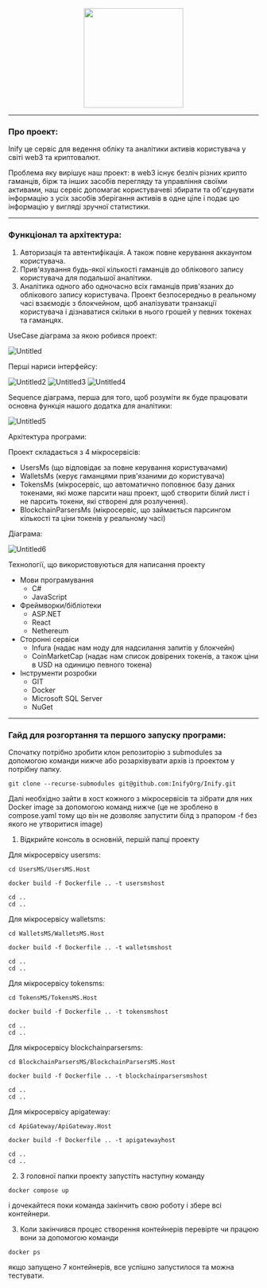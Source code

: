 <div id="header" align="center">
  <img src="https://github.com/user-attachments/assets/580b3d49-e431-4ac8-9fb2-712a0a077161" width="200"/>
</div>

---

### Про проект:

Inify це сервіс для ведення обліку та аналітики активів користувача у світі web3 та криптовалют.

Проблема яку вирішує наш проект: в web3 існує безліч різних крипто гаманців, бірж та інших засобів перегляду та управління своїми активами, наш сервіс допомагає користувачеві збирати та об'єднувати інформацію з усіх засобів зберігання активів в одне ціле і подає цю інформацію у вигляді зручної статистики.

---

### Функціонал та архітектура:

1. Авторизація та автентифікація. А також повне керування аккаунтом користувача.
2. Прив'язування будь-якої кількості гаманців до облікового запису користувача для подальшої аналітики.
3. Аналітика одного або одночасно всіх гаманців прив'язаних до облікового запису користувача. Проект безпосередньо в реальному часі взаємодіє з блокчейном, щоб аналізувати транзакції користувача і дізнаватися скільки в нього грошей у певних токенах та гаманцях.

UseCase діаграма за якою робився проект:

![Untitled](https://github.com/user-attachments/assets/80eb60bc-10bf-4d78-a07e-2892a8dd5159)

Перші нариси інтерфейсу:

![Untitled2](https://github.com/user-attachments/assets/67108f22-e6f1-439a-bce3-7673fc9d53ff)
![Untitled3](https://github.com/user-attachments/assets/ca2fbf6c-8b2e-479b-8544-25b29ec03646)
![Untitled4](https://github.com/user-attachments/assets/bc76208d-f13b-4d1b-917e-bb66cea4e14d)

Sequence діаграма, перша для того, щоб розуміти як буде працювати основна функція нашого додатка для аналітики:

![Untitled5](https://github.com/user-attachments/assets/ca94d295-efde-4b79-916b-b2907481ee86)

Архітектура програми:

Проект складається з 4 мікросервісів:
- UsersMs (що відповідає за повне керування користувачами)
- WalletsMs (керує гаманцями прив'язаними до користувача)
- TokensMs (мікросервіс, що автоматично поповнює базу даних токенами, які може парсити наш проект, щоб створити білий лист і не парсить токени, які створені для розлучення).
- BlockchainParsersMs (мікросервіс, що займається парсингом кількості та ціни токенів у реальному часі)

Діаграма:

![Untitled6](https://github.com/user-attachments/assets/bb5868cd-ae63-418e-a815-85341f4b3d5a)

Технології, що використовуються для написання проекту
- Мови програмування
  - C#
  - JavaScript
- Фреймворки/бібліотеки
  - ASP.NET
  - React
  - Nethereum
- Сторонні сервіси
  - Infura (надає нам ноду для надсилання запитів у блокчейн)
  - CoinMarketCap (надає нам список довірених токенів, а також ціни в USD на одиницю певного токена)
- Інструменти розробки
  - GIT
  - Docker
  - Microsoft SQL Server
  - NuGet

---

### Гайд для розгортання та першого запуску програми:

Спочатку потрібно зробити клон репозиторію з submodules за допомогою команди нижче або розархівувати архів із проектом у потрібну папку.

```properties
git clone --recurse-submodules git@github.com:InifyOrg/Inify.git
```

Далі необхідно зайти в хост кожного з мікросервісів та зібрати для них Docker image за допомогою команд нижче (це не зроблено в compose.yaml тому що він не дозволяє запустити білд з прапором -f без якого не утворитися image)

1. Відкрийте консоль в основній, першій папці проекту

Для мікросервісу usersms:
```properties
cd UsersMS/UsersMS.Host

docker build -f Dockerfile .. -t usersmshost

cd ..
cd ..
```

Для мікросервісу walletsms:
```properties
cd WalletsMS/WalletsMS.Host

docker build -f Dockerfile .. -t walletsmshost

cd ..
cd ..
```

Для мікросервісу tokensms:
```properties
cd TokensMS/TokensMS.Host

docker build -f Dockerfile .. -t tokensmshost

cd ..
cd ..
```

Для мікросервісу blockchainparsersms:
```properties
cd BlockchainParsersMS/BlockchainParsersMS.Host

docker build -f Dockerfile .. -t blockchainparsersmshost

cd ..
cd ..
```

Для мікросервісу apigateway:
```properties
cd ApiGateway/ApiGateway.Host

docker build -f Dockerfile .. -t apigatewayhost

cd ..
cd ..
```

2. З головної папки проекту запустіть наступну команду

```properties
docker compose up
```

і дочекайтеся поки команда закінчить свою роботу і збере всі контейнери.

3. Коли закінчився процес створення контейнерів перевірте чи працюю вони за допомогою команди

```properties
docker ps
```

якщо запущено 7 контейнерів, все успішно запустилося та можна тестувати.
